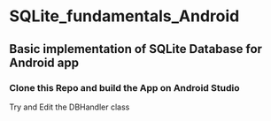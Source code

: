 # SQLite_fundamentals_Android
## Basic implementation of SQLite Database for Android app
### Clone this Repo and build the App on Android Studio
Try and Edit the DBHandler class
